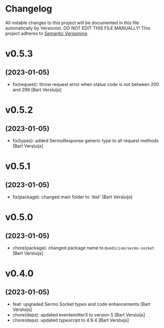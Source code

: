 # Changelog

All notable changes to this project will be documented in this file
automatically by Versionist. DO NOT EDIT THIS FILE MANUALLY!
This project adheres to [Semantic Versioning](http://semver.org/).

# v0.5.3
## (2023-01-05)

* fix(request): throw request error when status code is not between 200 and 299 [Bart Versluijs]

# v0.5.2
## (2023-01-05)

* fix(types): added SermoResponse generic type to all request methods [Bart Versluijs]

# v0.5.1
## (2023-01-05)

* fix(package): changed main folder to 'dist' [Bart Versluijs]

# v0.5.0
## (2023-01-05)

* chore(package): changed package name to `@vedicium/sermo-socket` [Bart Versluijs]

# v0.4.0
## (2023-01-05)

* feat: upgraded Sermo Socket types and code enhancements [Bart Versluijs]
* chore(deps): updated eventemitter3 to version 5 [Bart Versluijs]
* chore(deps): updated typescript to 4.9.4 [Bart Versluijs]
